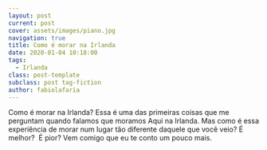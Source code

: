 ```yaml
---
layout: post
current: post
cover: assets/images/piano.jpg
navigation: true
title: Como é morar na Irlanda
date: 2020-01-04 10:18:00
tags:
  - Irlanda
class: post-template
subclass: post tag-fiction
author: fabiolafaria
---
```


Como &eacute; morar na Irlanda? Essa &eacute; uma das primeiras coisas que me perguntam quando falamos que moramos Aqui na Irlanda. Mas como &eacute; essa experi&ecirc;ncia de morar num lugar t&atilde;o diferente daquele que voc&ecirc; veio? &Eacute; melhor?&nbsp; &Eacute; pior? Vem comigo que eu te conto um pouco mais.

&nbsp;